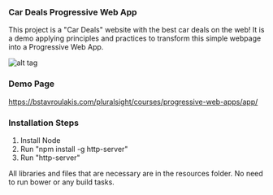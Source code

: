 ### Car Deals Progressive Web App

This project is a "Car Deals" website with the best car deals on the web! 
It is a demo applying principles and practices to transform this simple webpage into a Progressive Web App.

![alt tag](https://bstavroulakis.com/blog/wp-content/uploads/2017/06/carDeals.png)

### Demo Page

https://bstavroulakis.com/pluralsight/courses/progressive-web-apps/app/

### Installation Steps
 
1.  Install Node
2.  Run "npm install -g http-server"
4.  Run "http-server"

All libraries and files that are necessary are in the resources folder. No need to run bower or any build tasks.